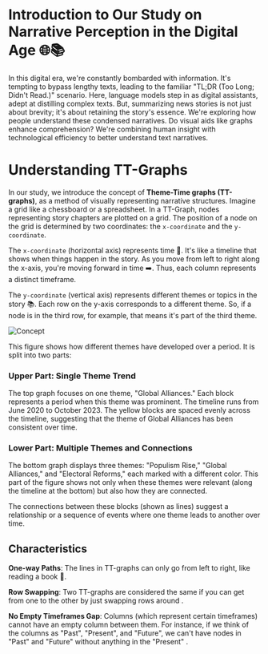 # Introduction to Our Study on Narrative Perception in the Digital Age 🌐📚

In this digital era, we're constantly bombarded with information. It's tempting to bypass lengthy texts, leading to the familiar "TL;DR (Too Long; Didn't Read.)" scenario. Here, language models step in as digital assistants, adept at distilling complex texts. But, summarizing news stories is not just about brevity; it's about retaining the story's essence. We're exploring how people understand these condensed narratives. Do visual aids like graphs enhance comprehension? We're combining human insight with technological efficiency to better understand text narratives.

# Understanding TT-Graphs

In our study, we introduce the concept of **Theme-Time graphs (TT-graphs)**, as a method of visually representing narrative structures. Imagine a grid like a chessboard or a spreadsheet. In a TT-Graph, nodes representing story chapters are plotted on a grid. The position of a node on the grid is determined by two coordinates: the `x-coordinate` and the `y-coordinate`.

The `x-coordinate` (horizontal axis) represents time 📅. It's like a timeline that shows when things happen in the story. As you move from left to right along the x-axis, you're moving forward in time ➡️. Thus, each column represents a distinct timeframe.

The `y-coordinate` (vertical axis) represents different themes or topics in the story 📚. Each row on the y-axis corresponds to a different theme. So, if a node is in the third row, for example, that means it's part of the third theme.

![Concept](/user_study_narrative_sketch/images/concept.png)

This figure shows how different themes have developed over a period. It is split into two parts:

### Upper Part: Single Theme Trend

The top graph focuses on one theme, "Global Alliances." Each block represents a period when this theme was prominent. The timeline runs from June 2020 to October 2023. The yellow blocks are spaced evenly across the timeline, suggesting that the theme of Global Alliances has been consistent over time.

### Lower Part: Multiple Themes and Connections

The bottom graph displays three themes: "Populism Rise," "Global Alliances," and "Electoral Reforms," each marked with a different color. This part of the figure shows not only when these themes were relevant (along the timeline at the bottom) but also how they are connected.

The connections between these blocks (shown as lines) suggest a relationship or a sequence of events where one theme leads to another over time.

## Characteristics

**One-way Paths**: The lines in TT-graphs can only go from left to right, like reading a book 📖.

**Row Swapping**: Two TT-graphs are considered the same if you can get from one to the other by just swapping rows around .

**No Empty Timeframes Gap**: Columns (which represent certain timeframes) cannot have an empty column between them. For instance, if we think of the columns as "Past", "Present", and "Future", we can't have nodes in "Past" and "Future" without anything in the "Present" .
